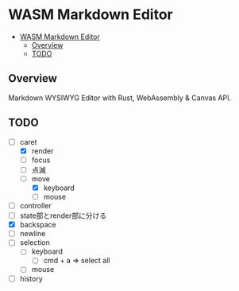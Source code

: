 # WASM Markdown Editor

- [WASM Markdown Editor](#wasm-markdown-editor)
  - [Overview](#overview)
  - [TODO](#todo)

## Overview

Markdown WYSIWYG Editor with Rust, WebAssembly & Canvas API.

## TODO

- [ ] caret
  - [x] render
  - [ ] focus
  - [ ] 点滅
  - [ ] move
    - [x] keyboard
    - [ ] mouse
- [ ] controller
- [ ] state部とrender部に分ける
- [x] backspace
- [ ] newline
- [ ] selection
  - [ ] keyboard
    - [ ] cmd + a => select all
  - [ ] mouse
- [ ] history
